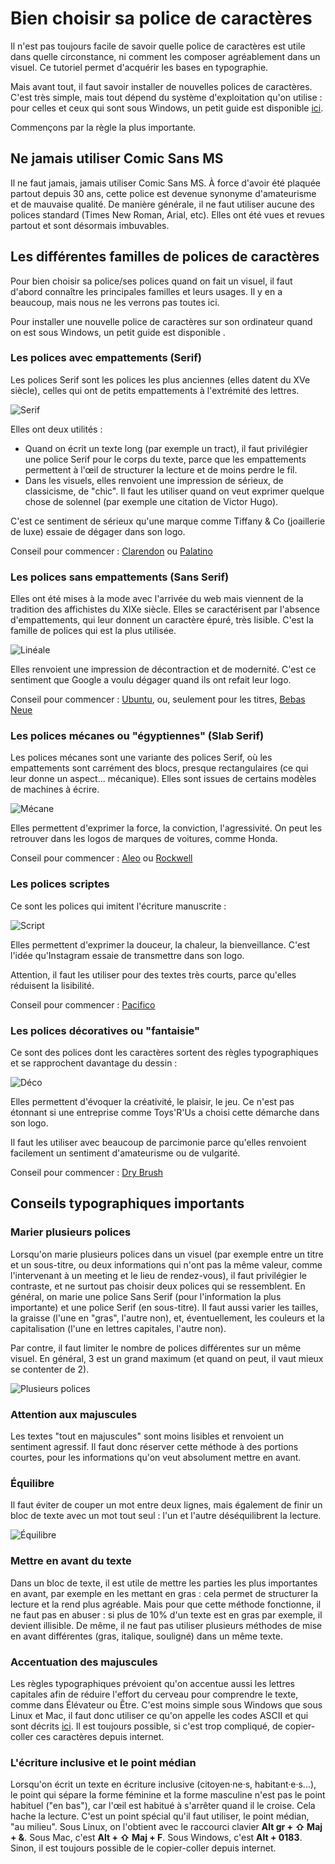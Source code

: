 # Bien choisir sa police de caractères

Il n'est pas toujours facile de savoir quelle police de caractères est utile dans quelle circonstance, ni comment les composer agréablement dans un visuel. Ce tutoriel permet d'acquérir les bases en typographie.

Mais avant tout, il faut savoir installer de nouvelles polices de caractères. C'est très simple, mais tout dépend du système d'exploitation qu'on utilise : pour celles et ceux qui sont sous Windows, un petit guide est disponible [ici](https://www.windows8facile.fr/w10-installer-police-font-caracteres-ttf-otf/).

Commençons par la règle la plus importante.

## Ne jamais utiliser Comic Sans MS

Il ne faut jamais, jamais utiliser Comic Sans MS. À force d'avoir été plaquée partout depuis 30 ans, cette police est devenue synonyme d'amateurisme et de mauvaise qualité. De manière générale, il ne faut utiliser aucune des polices standard (Times New Roman, Arial, etc). Elles ont été vues et revues partout et sont désormais imbuvables.

## Les différentes familles de polices de caractères

Pour bien choisir sa police/ses polices quand on fait un visuel, il faut d'abord connaître les principales familles et leurs usages. Il y en a beaucoup, mais nous ne les verrons pas toutes ici.

Pour installer une nouvelle police de caractères sur son ordinateur quand on est sous Windows, un petit guide est disponible .

### Les polices avec empattements (Serif)

Les polices Serif sont les polices les plus anciennes (elles datent du XVe siècle), celles qui ont de petits empattements à l'extrémité des lettres. 

![Serif](polices_01_aux/serif.jpg)

Elles ont deux utilités :
* Quand on écrit un texte long (par exemple un tract), il faut privilégier une police Serif pour le corps du texte, parce que les empattements permettent à l'œil de structurer la lecture et de moins perdre le fil.
* Dans les visuels, elles renvoient une impression de sérieux, de classicisme, de "chic". Il faut les utiliser quand on veut exprimer quelque chose de solennel (par exemple une citation de Victor Hugo).

C'est ce sentiment de sérieux qu'une marque comme Tiffany & Co (joaillerie de luxe) essaie de dégager dans son logo.

<!-- ![Tiffany & Co](polices_01_aux/tiffany.png) -->

Conseil pour commencer : [Clarendon](http://fontsgeek.com/fonts/Clarendon-Regular) ou [Palatino](https://www.dafontfree.io/palatino-font-free/)

### Les polices sans empattements (Sans Serif)

Elles ont été mises à la mode avec l'arrivée du web mais viennent de la tradition des affichistes du XIXe siècle. Elles se caractérisent par l'absence d'empattements, qui leur donnent un caractère épuré, très lisible. C'est la famille de polices qui est la plus utilisée.

![Linéale](polices_01_aux/lineale.png)

Elles renvoient une impression de décontraction et de modernité. C'est ce sentiment que Google a voulu dégager quand ils ont refait leur logo.

<!-- ![Google](polices_01_aux/google.png) -->

Conseil pour commencer : [Ubuntu](https://design.ubuntu.com/font/), ou, seulement pour les titres, [Bebas Neue](https://www.dafont.com/fr/bebas-neue.font)

### Les polices mécanes ou "égyptiennes" (Slab Serif)

Les polices mécanes sont une variante des polices Serif, où les empattements sont carrément des blocs, presque rectangulaires (ce qui leur donne un aspect... mécanique). Elles sont issues de certains modèles de machines à écrire.

![Mécane](polices_01_aux/slab_serif.png)

Elles permettent d'exprimer la force, la conviction, l'agressivité. On peut les retrouver dans les logos de marques de voitures, comme Honda.

<!-- ![Honda](polices_01_aux/honda.png) -->

Conseil pour commencer : [Aleo](https://www.fontsquirrel.com/fonts/aleo) ou [Rockwell](https://www.dafontfree.net/freefonts-rockwell-f55077.htm)

### Les polices scriptes

Ce sont les polices qui imitent l'écriture manuscrite :

![Script](polices_01_aux/script.png)

Elles permettent d'exprimer la douceur, la chaleur, la bienveillance. C'est l'idée qu'Instagram essaie de transmettre dans son logo.

<!-- ![Instagram](polices_01_aux/instagram.png) -->

Attention, il faut les utiliser pour des textes très courts, parce qu'elles réduisent la lisibilité.

Conseil pour commencer : [Pacifico](https://www.dafont.com/fr/pacifico.font)

### Les polices décoratives ou "fantaisie"

Ce sont des polices dont les caractères sortent des règles typographiques et se rapprochent davantage du dessin :

![Déco](polices_01_aux/deco.png)

Elles permettent d'évoquer la créativité, le plaisir, le jeu. Ce n'est pas étonnant si une entreprise comme Toys'R'Us a choisi cette démarche dans son logo.

<!-- ![Toys'R'Us](polices_01_aux/toysrus.png) -->

Il faut les utiliser avec beaucoup de parcimonie parce qu'elles renvoient facilement un sentiment d'amateurisme ou de vulgarité.

Conseil pour commencer : [Dry Brush](https://www.dafont.com/fr/dry-brush.font)

## Conseils typographiques importants

### Marier plusieurs polices

Lorsqu'on marie plusieurs polices dans un visuel (par exemple entre un titre et un sous-titre, ou deux informations qui n'ont pas la même valeur, comme l'intervenant à un meeting et le lieu de rendez-vous), il faut privilégier le contraste, et ne surtout pas choisir deux polices qui se ressemblent. En général, on marie une police Sans Serif (pour l'information la plus importante) et une police Serif (en sous-titre). Il faut aussi varier les tailles, la graisse (l'une en "gras", l'autre non), et, éventuellement, les couleurs et la capitalisation (l'une en lettres capitales, l'autre non).

Par contre, il faut limiter le nombre de polices différentes sur un même visuel. En général, 3 est un grand maximum (et quand on peut, il vaut mieux se contenter de 2).

![Plusieurs polices](polices_01_aux/plusieurs_polices.png)

### Attention aux majuscules

Les textes "tout en majuscules" sont moins lisibles et renvoient un sentiment agressif. Il faut donc réserver cette méthode à des portions courtes, pour les informations qu'on veut absolument mettre en avant.

### Équilibre

Il faut éviter de couper un mot entre deux lignes, mais également de finir un bloc de texte avec un mot tout seul : l'un et l'autre déséquilibrent la lecture.

![Équilibre](polices_01_aux/equilibre.png)

### Mettre en avant du texte

Dans un bloc de texte, il est utile de mettre les parties les plus importantes en avant, par exemple en les mettant en gras : cela permet de structurer la lecture et la rend plus agréable. Mais pour que cette méthode fonctionne, il ne faut pas en abuser : si plus de 10% d'un texte est en gras par exemple, il devient illisible. De même, il ne faut pas utiliser plusieurs méthodes de mise en avant différentes (gras, italique, souligné) dans un même texte.

### Accentuation des majuscules

Les règles typographiques prévoient qu'on accentue aussi les lettres capitales afin de réduire l'effort du cerveau pour comprendre le texte, comme dans Élévateur ou Être. C'est moins simple sous Windows que sous Linux et Mac, il faut donc utiliser ce qu'on appelle les codes ASCII et qui sont décrits [ici](https://www.clubic.com/tutoriels/article-846166-1-comment-majuscules-accent.html). Il est toujours possible, si c'est trop compliqué, de copier-coller ces caractères depuis internet.

### L'écriture inclusive et le point médian

Lorsqu'on écrit un texte en écriture inclusive (citoyen·ne·s, habitant·e·s...), le point qui sépare la forme féminine et la forme masculine n'est pas le point habituel ("en bas"), car l'œil est habitué à s'arrêter quand il le croise. Cela hache la lecture. C'est un point spécial qu'il faut utiliser, le point médian, "au milieu". Sous Linux, on l'obtient avec le raccourci clavier **Alt gr + ⇧ Maj + &**. Sous Mac, c'est **Alt + ⇧ Maj + F**. Sous Windows, c'est **Alt + 0183**. Sinon, il est toujours possible de le copier-coller depuis internet.
